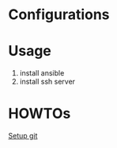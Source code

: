 # Configurations

# Usage 
1. install ansible
2. install ssh server

# HOWTOs
[Setup git](./docs/setup.git.md)
